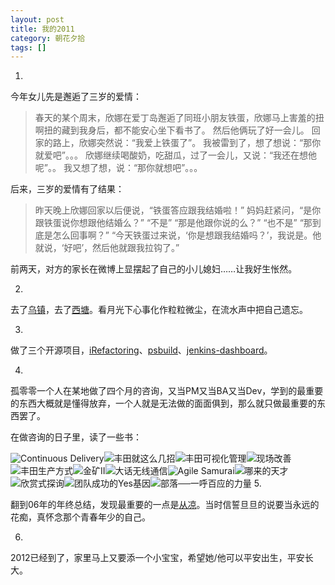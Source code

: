 ```yaml
---
layout: post
title: 我的2011
category: 朝花夕拾
tags: []
---
```

1. 

今年女儿先是邂逅了三岁的爱情：

<blockquote>
春天的某个周末，欣娜在爱丁岛邂逅了同班小朋友铁蛋，欣娜马上害羞的扭啊扭的藏到我身后，都不能安心坐下看书了。
然后他俩玩了好一会儿。
回家的路上，欣娜突然说：“我爱上铁蛋了”。
我被雷到了，想了想说：“那你就爱吧”。。。
欣娜继续喝酸奶，吃甜瓜，过了一会儿，又说：“我还在想他呢”。。
我又想了想，说：“那你就想吧”。。。 
</blockquote>

后来，三岁的爱情有了结果：

<blockquote>
昨天晚上欣娜回家以后便说，“铁蛋答应跟我结婚啦！”
妈妈赶紧问，“是你跟铁蛋说你想跟他结婚么？”
“不是”
“那是他跟你说的么？”
“也不是”
“那到底是怎么回事啊？”
“今天铁蛋过来说，‘你是想跟我结婚吗？’，我说是。他就说，‘好吧’，然后他就跟我拉钩了。”
</blockquote>

前两天，对方的家长在微博上显摆起了自己的小儿媳妇……让我好生怅然。

2.

去了<a href="http://www.iamxiaodao.com/?p=763">乌镇</a>，去了<a href="http://www.iamxiaodao.com/?p=772">西塘</a>。看月光下心事化作粒粒微尘，在流水声中把自己遗忘。

3. 

做了三个开源项目，<a href="https://github.com/xiaodao/iRefactoring">iRefactoring</a>、<a href="https://github.com/xiaodao/psbuild">psbuild</a>、<a href="http://code.google.com/p/jenkins-dashboard">jenkins-dashboard</a>。

4. 

孤零零一个人在某地做了四个月的咨询，又当PM又当BA又当Dev，学到的最重要的东西大概就是懂得放弃，一个人就是无法做的面面俱到，那么就只做最重要的东西罢了。

在做咨询的日子里，读了一些书：

<img src="http://img1.douban.com/spic/s4400712.jpg" alt="Continuous Delivery"><img src="http://img1.douban.com/spic/s5757382.jpg" alt="丰田就这么几招"><img src="http://img3.douban.com/spic/s5771755.jpg" alt="丰田可视化管理"><img src="http://img3.douban.com/spic/s6176478.jpg" alt="现场改善"><img src="http://img1.douban.com/spic/s6636011.jpg" alt="丰田生产方式"><img src="http://img3.douban.com/spic/s4483297.jpg" alt="金矿II"><img src="http://img3.douban.com/spic/s6103437.jpg" alt="大话无线通信"><img src="http://img1.douban.com/spic/s4492790.jpg" alt="Agile Samurai"><img src="http://img3.douban.com/spic/s4700067.jpg" alt="哪来的天才"><img src="http://img3.douban.com/spic/s2824463.jpg" alt="欣赏式探询"><img src="http://img3.douban.com/spic/s6354824.jpg" alt="团队成功的Yes基因"><img src="http://img3.douban.com/spic/s3862937.jpg" alt="部落──一呼百应的力量">
5. 

翻到06年的年终总结，发现最重要的一点是<a href="http://www.iamxiaodao.com/?p=494">从凉</a>。当时信誓旦旦的说要当永远的花痴，真怀念那个青春年少的自己。

6. 

2012已经到了，家里马上又要添一个小宝宝，希望她/他可以平安出生，平安长大。